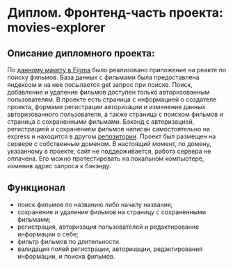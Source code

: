 # Диплом. Фронтенд-часть проекта: movies-explorer
## Описание дипломного проекта:
По [данному макету в Figma](https://www.figma.com/file/6FMWkB94wE7KTkcCgUXtnC/%D0%94%D0%B8%D0%BF%D0%BB%D0%BE%D0%BC%D0%BD%D1%8B%D0%B9-%D0%BF%D1%80%D0%BE%D0%B5%D0%BA%D1%82?type=design&node-id=891-3857&mode=dev) было реализовано приложение на реакте по поиску фильмов. База данных с фильмами была предоставлена яндексом и на нее посылается get запрос при поиске. Поиск, добавление и удаление фильмов доступен только авторизованным пользователям. В проекте есть страница с информацией о создателе проекта, формами регистрации авторизации и изменения данных авторизованного пользователя, а также страница с поиском фильмов и страница с сохраненными фильмами. Бэкэнд с авторизацией, регистрацией и сохранением фильмов написан самостоятельно на express  и находится в другом [репозитории](https://github.com/Nevada001/movies-explorer-api). Проект был размещен на сервере с собственным доменом. В настоящий момент, по домену, указанному в проекте, сайт не поддерживается, работа сервера не оплачена. Его можно протестировать на локальном компьютере, изменив адрес запроса к бэкэнду.
## Функционал
- поиск фильмов по названию либо началу названия;
- сохранение и удаление фильмов на страницу с сохраненными фильмами;
- регистрация, авторизация пользователей и редактирование информации о себе;
- фильтр фильмов по длительности.
- валидация полей регистрации, авторизации, редактирования информации, и поиска фильмов.


